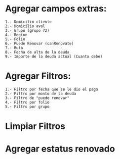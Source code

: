 # Agregar campos extras:
    1.- Domicilio cliente
    2.- Domicilio aval
    3.- Grupo (grupo 72)
    4.- Region
    5.- Folio
    6.- Puede Renovar (canRenovate)
    7.- Ruta
    8.- Fecha de alta de la deuda
    9.- Importe de la deuda actual (Cuanto debe)

# Agregar Filtros:
    1.- Filtro por fecha que se le dio el pago
    2.- Filtro por monto de la deuda
    3.- Filtro de "puede renovar"
    4.- Filtro por folio
    5.- Filtro por grupo

# Limpiar Filtros



# Agregar estatus renovado

